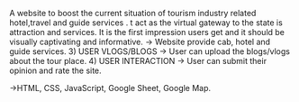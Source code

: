 A website to boost the current situation of tourism industry related hotel,travel and guide services .
t act as the virtual gateway to the state is attraction and services. It is the first impression users get and it should be visually captivating and informative.
-> Website provide cab, hotel and guide services.
3)  USER VLOGS/BLOGS
-> User can upload the blogs/vlogs about the tour place.
4) USER INTERACTION
-> User can submit their opinion and rate the site.

->HTML, CSS, JavaScript, Google Sheet, Google Map.
